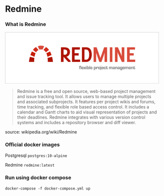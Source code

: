 # Redmine

### What is Redmine
![redmine](https://raw.githubusercontent.com/docker-library/docs/969091c4c590befe236a71d4a7bce5823fff020d/redmine/logo.png)
> Redmine is a free and open source, web-based project management and issue tracking tool. It allows users to manage multiple projects and associated subprojects. It features per project wikis and forums, time tracking, and flexible role based access control. It includes a calendar and Gantt charts to aid visual representation of projects and their deadlines. Redmine integrates with various version control systems and includes a repository browser and diff viewer.

source: wikipedia.org/wiki/Redmine

### Official docker images

Postgresql `postgres:10-alpine`

Redmine `redmine:latest`

### Run using docker compose
```docker-compose -f docker-compose.yml up```

